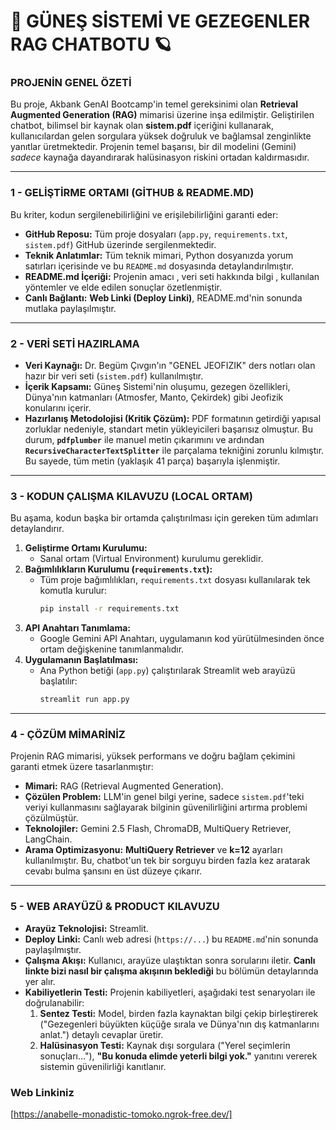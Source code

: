 # 🚀 GÜNEŞ SİSTEMİ VE GEZEGENLER RAG CHATBOTU 🪐

### PROJENİN GENEL ÖZETİ
Bu proje, Akbank GenAI Bootcamp'in temel gereksinimi olan **Retrieval Augmented Generation (RAG)** mimarisi üzerine inşa edilmiştir. Geliştirilen chatbot, bilimsel bir kaynak olan **sistem.pdf** içeriğini kullanarak, kullanıcılardan gelen sorgulara yüksek doğruluk ve bağlamsal zenginlikte yanıtlar üretmektedir. Projenin temel başarısı, bir dil modelini (Gemini) *sadece* kaynağa dayandırarak halüsinasyon riskini ortadan kaldırmasıdır.

---

### 1 - GELİŞTİRME ORTAMI (GİTHUB & README.MD) 

Bu kriter, kodun sergilenebilirliğini ve erişilebilirliğini garanti eder:

* **GitHub Reposu:** Tüm proje dosyaları (`app.py`, `requirements.txt`, `sistem.pdf`) GitHub üzerinde sergilenmektedir.
* **Teknik Anlatımlar:** Tüm teknik mimari, Python dosyanızda yorum satırları içerisinde  ve bu `README.md` dosyasında detaylandırılmıştır.
* **README.md İçeriği:** Projenin amacı , veri seti hakkında bilgi , kullanılan yöntemler ve elde edilen sonuçlar  özetlenmiştir.
* **Canlı Bağlantı:** **Web Linki (Deploy Linki)**, README.md'nin sonunda mutlaka paylaşılmıştır.

---

### 2 - VERİ SETİ HAZIRLAMA 

* **Veri Kaynağı:** Dr. Begüm Çıvgın'ın "GENEL JEOFIZIK" ders notları olan hazır bir veri seti (`sistem.pdf`) kullanılmıştır.
* **İçerik Kapsamı:** Güneş Sistemi'nin oluşumu, gezegen özellikleri, Dünya'nın katmanları (Atmosfer, Manto, Çekirdek) gibi Jeofizik konularını içerir.
* **Hazırlanış Metodolojisi (Kritik Çözüm):** PDF formatının getirdiği yapısal zorluklar nedeniyle, standart metin yükleyicileri başarısız olmuştur. Bu durum, **`pdfplumber`** ile manuel metin çıkarımını ve ardından **`RecursiveCharacterTextSplitter`** ile parçalama tekniğini zorunlu kılmıştır. Bu sayede, tüm metin (yaklaşık 41 parça) başarıyla işlenmiştir.

---

### 3 - KODUN ÇALIŞMA KILAVUZU (LOCAL ORTAM) 

Bu aşama, kodun başka bir ortamda çalıştırılması için gereken tüm adımları detaylandırır.

1.  **Geliştirme Ortamı Kurulumu:**
    * Sanal ortam (Virtual Environment) kurulumu gereklidir.
2.  **Bağımlılıkların Kurulumu (`requirements.txt`):**
    * Tüm proje bağımlılıkları, `requirements.txt` dosyası kullanılarak tek komutla kurulur:
        ```bash
        pip install -r requirements.txt
        ```
3.  **API Anahtarı Tanımlama:**
    * Google Gemini API Anahtarı, uygulamanın kod yürütülmesinden önce ortam değişkenine tanımlanmalıdır.
4.  **Uygulamanın Başlatılması:**
    * Ana Python betiği (`app.py`) çalıştırılarak Streamlit web arayüzü başlatılır:
        ```bash
        streamlit run app.py
        ```

---

### 4 - ÇÖZÜM MİMARİNİZ 

Projenin RAG mimarisi, yüksek performans ve doğru bağlam çekimini garanti etmek üzere tasarlanmıştır:

* **Mimari:** RAG (Retrieval Augmented Generation).
* **Çözülen Problem:** LLM'in genel bilgi yerine, sadece `sistem.pdf`'teki veriyi kullanmasını sağlayarak bilginin güvenilirliğini artırma problemi çözülmüştür.
* **Teknolojiler:** Gemini 2.5 Flash, ChromaDB, MultiQuery Retriever, LangChain.
* **Arama Optimizasyonu:** **MultiQuery Retriever** ve **k=12** ayarları kullanılmıştır. Bu, chatbot'un tek bir sorguyu birden fazla kez aratarak cevabı bulma şansını en üst düzeye çıkarır.

---

### 5 - WEB ARAYÜZÜ & PRODUCT KILAVUZU 

* **Arayüz Teknolojisi:** Streamlit.
* **Deploy Linki:** Canlı web adresi (`https://...`) bu `README.md`'nin sonunda paylaşılmıştır.
* **Çalışma Akışı:** Kullanıcı, arayüze ulaştıktan sonra sorularını iletir. **Canlı linkte bizi nasıl bir çalışma akışının beklediği** bu bölümün detaylarında yer alır.
* **Kabiliyetlerin Testi:** Projenin kabiliyetleri, aşağıdaki test senaryoları ile doğrulanabilir:
    1.  **Sentez Testi:** Model, birden fazla kaynaktan bilgi çekip birleştirerek ("Gezegenleri büyükten küçüğe sırala ve Dünya'nın dış katmanlarını anlat.") detaylı cevaplar üretir.
    2.  **Halüsinasyon Testi:** Kaynak dışı sorgulara ("Yerel seçimlerin sonuçları..."), **"Bu konuda elimde yeterli bilgi yok."** yanıtını vererek sistemin güvenilirliği kanıtlanır.


### Web Linkiniz

[https://anabelle-monadistic-tomoko.ngrok-free.dev/]










